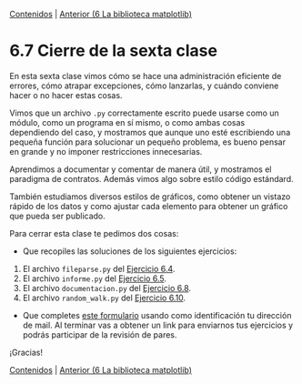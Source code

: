 [Contenidos](../Contenidos.md) \| [Anterior (6 La biblioteca matplotlib)](06_Matplotlib.md)

# 6.7 Cierre de la sexta clase

En esta sexta clase vimos cómo se hace una administración eficiente de errores, cómo atrapar excepciones, cómo lanzarlas, y cuándo conviene hacer o no hacer estas cosas.

Vimos que un archivo `.py` correctamente escrito puede usarse como un módulo, como un programa en sí mismo, o como ambas cosas dependiendo del caso, y mostramos que aunque uno esté escribiendo una pequeña función para solucionar un pequeño problema, es bueno pensar en grande y no imponer restricciones innecesarias.

Aprendimos a documentar y comentar de manera útil, y mostramos el paradigma de contratos. Además vimos algo sobre estilo código estándard.

También estudiamos diversos estilos de gráficos, como obtener un vistazo rápido de los datos y como ajustar cada elemento para obtener un gráfico que pueda ser publicado.

Para cerrar esta clase te pedimos dos cosas:
* Que recopiles las soluciones de los siguientes ejercicios:

1. El archivo `fileparse.py` del [Ejercicio 6.4](../06_Plt_Especificacion_y_Documentacion/03_Flexibilidad.md#ejercicio-64-de-archivos-a-objetos-cual-archivos).
1. El archivo `informe.py` del [Ejercicio 6.5](../06_Plt_Especificacion_y_Documentacion/03_Flexibilidad.md#ejercicio-65-arreglemos-las-funciones-existentes).
1. El archivo `documentacion.py` del [Ejercicio 6.8](../06_Plt_Especificacion_y_Documentacion/04_Especificacion_y_Documentacion.md#ejercicio-68-funciones-y-documentación).
1. El archivo `random_walk.py` del [Ejercicio 6.10](../06_Plt_Especificacion_y_Documentacion/06_Matplotlib.md#ejercicio-610-caminatas-al-azar).
 
* Que completes [este formulario](https://docs.google.com/forms/d/1LmeHVZqiEznUUD7FjhTbi6eRQFzvb8Er4dOF3mOy9oo) usando como identificación tu dirección de mail.  Al terminar vas a obtener un link para enviarnos tus ejercicios y podrás participar de la revisión de pares.

¡Gracias! 



[Contenidos](../Contenidos.md) \| [Anterior (6 La biblioteca matplotlib)](06_Matplotlib.md)

